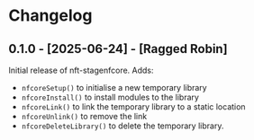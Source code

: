 # Changelog

## 0.1.0 - [2025-06-24] - [Ragged Robin]

Initial release of nft-stagenfcore. Adds:
- `nfcoreSetup()` to initialise a new temporary library
- `nfcoreInstall()` to install modules to the library
- `nfcoreLink()` to link the temporary library to a static location
- `nfcoreUnlink()` to remove the link
- `nfcoreDeleteLibrary()` to delete the temporary library.
